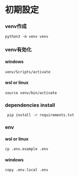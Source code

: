 # 初期設定

### venv作成

```
python3 -m venv venv
```

### venv有効化
#### windows
```
venv/Scripts/activate
```

#### wsl or linux
```
source venv/bin/activate
```

### dependencies install

```
 pip install -r requirements.txt
```

### env
#### wsl or linux
```
cp .env.example .env
```

#### windows
```
copy .env.local .env
```







